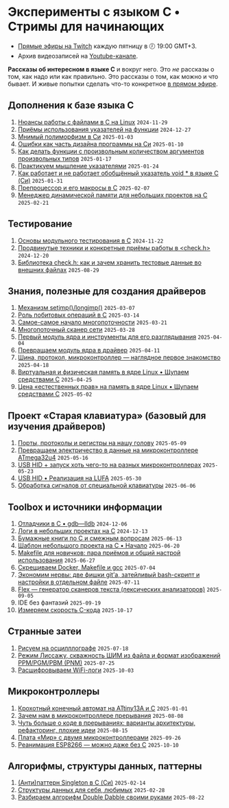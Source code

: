 # Эксперименты с языком C • Стримы для начинающих
* [Прямые эфиры на Twitch](https://www.twitch.tv/olgampavlova) каждую пятницу в 🕖 19:00 GMT+3.
* Архив видеозаписей на [Youtube-канале](https://www.youtube.com/@olgapavlova).

**Рассказы об интересном в языке C** и вокруг него. Это _не_ рассказы о том, как надо или как правильно. Это рассказы о том, как можно и что бывает. И живые попытки сделать что-то конкретное [в прямом эфире](https://www.twitch.tv/olgampavlova).

## Дополнения к базе языка C
1. [Нюансы работы с файлами в C на Linux](file_in_c_linux) ```2024-11-29```
2. [Приёмы использования указателей на функции](function_pointers) ```2024-12-27```
3. [Мнимый полиморфизм в Си](polymorphism) ```2025-01-03```
4. [Ошибки как часть дизайна программы на Си](errors_design) ```2025-01-10```
5. [Как делать функции с произвольным количеством аргументов произвольных типов](menu_vargs) ```2025-01-17```
6. [Практикуем мышление указателями](pointer_thinking) ```2025-01-24```
7. [Как работает и не работает обобщённый указатель void * в языке C (Си)](voidstar) ```2025-01-31```
8. [Препроцессор и его макросы в C](macro) ```2025-02-07```
9. [Менеджер динамической памяти для небольших проектов на C](regmem) ```2025-02-21```

## Тестирование
1. [Основы модульного тестирования в C](unit_testing_base) `2024-11-22`
2. [Продвинутые техники и конкретные приёмы работы в <check.h>](checkplus) `2024-12-20`
3. [Библиотека check.h: как и зачем хранить тестовые данные во внешних файлах](checktxt) `2025-08-29`

## Знания, полезные для создания драйверов
1. [Механизм setjmp()/longjmp()](setjmp) ```2025-03-07```
2. [Роль побитовых операций в C](bitops) ```2025-03-14```
3. [Самое-самое начало многопоточности](threads) ```2025-03-21```
4. [Многопоточный сканер сети](threadsync) ```2025-03-28```
5. [Первый модуль ядра и инструменты для его разглядывания](khello) ```2025-04-04```
6. [Превращаем модуль ядра в драйвер](chardrive) `2025-04-11`
7. [Шина, протокол, микроконтроллер — наглядное первое знакомство](tinyhard) `2025-04-18`
8. [Виртуальная и физическая память в ядре Linux • Щупаем средствами C](kmemory) `2025-04-25`
9. [Цена «естественных прав» на память в ядре Linux • Щупаем средствами C](kalloc) `2025-05-02`

## Проект «Старая клавиатура» (базовый для изучения драйверов)
1. [Порты, протоколы и регистры на нашу голову](kbmicro) `2025-05-09`
2. [Превращаем электричество в данные на микроконтроллере ATmega32u4](kuart) `2025-05-16`
3. [USB HID + запуск хоть чего-то на разных микроконтроллерах](usbhid) `2025-05-23`
4. [USB HID • Реализация на LUFA](lufa) `2025-05-30`
5. [Обработка сигналов от специальной клавиатуры](kspec) `2025-06-06`

## Toolbox и источники информации
1. [Отладчики в С • gdb—lldb](gdb) ```2024-12-06```
2. [Логи в небольших проектах на C](logs) ```2024-12-13```
3. [Бумажные книги по C и смежным вопросам](books) `2025-06-13`
4. [Шаблон небольшого проекта на C • Начало](ctemp_start) `2025-06-20`
5. [Makefile для новичков: пара приёмов и общий настрой использования](makenew) `2025-06-27`
6. [Скрещиваем Docker, Makefile и gcc](mosaic) `2025-07-04`
7. [Экономим нервы: две фишки git’а, затейливый bash-скрипт и настройки в отдельном файле](gitco) `2025-07-11`
8. [Flex — генератор сканеров текста (лексических анализаторов)](flex) `2025-09-05`
9. IDE без фантазий `2025-09-19`
10. [Измеряем скорость C-кода](profiling) `2025-10-17`

## Странные затеи
1. [Рисуем на осцилллографе](oscipaint) `2025-07-18`
2. [Режим Лиссажу, скважность ШИМ из файла и формат изображений PPM/PGM/PBM (PNM)](lis) `2025-07-25`
3. [Расшифровываем WiFi-логи](cardsnif) `2025-10-03`

## Микроконтроллеры
1. [Крохотный конечный автомат на ATtiny13A и C](wrem) `2025-01-01`
2. [Зачем нам в микроконтроллере прерывания](drink) `2025-08-08`
3. [Чуть больше о коде в прерываниях: варианты архитектуры, рефакторинг, плохие идеи](interrupt) `2025-08-15`
4. [Плата «Мир» с двумя микроконтроллерами](peace) `2025-09-26`
5. [Реанимация ESP8266 — можно даже без C](8266) `2025-10-10`

## Алгорифмы, структуры данных, паттерны
1. [(Анти)паттерн Singleton в C (Си)](singleton) `2025-02-14`
2. [Структуры данных для себя, любимых](structdata) `2025-02-28`
3. [Разбираем алгорифм Double Dabble своими руками](doubledabble) `2025-08-22`
